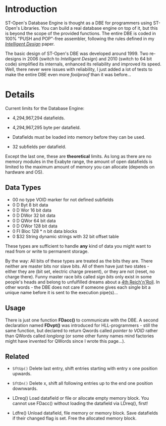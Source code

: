 # Introduction #

ST-Open's Database Engine is thought as a DBE for programmers using ST-Open's Libraries. You can build a real database engine on top of it, but this is beyond the scope of the provided functions. The entire DBE is coded in 100% "PUSH and POP"-free assembler, following the rules defined in my _[Intelligent Design](http://st-intelligentdesign.blogspot.com/2010/04/rules.html)_ paper.

The basic design of ST-Open's DBE was developed around 1999. Two re-designs in 2006 (switch to _Intelligent Design_) and 2010 (switch to 64 bit code) simplified its internals, enhanced its reliability and improved its speed. Well, there never were issues with reliability, I just added a lot of tests to make the entire DBE even more _foolproof_ than it was before...


# Details #

Current limits for the Database Engine:

  * 4,294,967,294 datafields.

  * 4,294,967,295 byte per datafield.

  * Datafields must be loaded into memory before they can be used.

  * 32 subfields per datafield.

Except the last one, these are **theoretical** limits. As long as there are no memory modules in the Exabyte range, the amount of open datafields is limited to
the maximum amount of memory you can allocate (depends on hardware and OS).

## Data Types ##

  * 00	no type	VOID	marker for not defined subfields
  * 0	D	Byt	  8 bit data
  * 0	D	Wor	 16 bit data
  * 0	D	DWor	 32 bit data
  * 0	D	QWor	 64 bit data
  * 0	D	OWor	128 bit data
  * 0	FI	Bloc	128 * n bit data blocks
  * 0	$32	String	dynamic strings with 32 bit offset table

These types are sufficient to handle **any** kind of data you might want to read from or write to permanent storage.

By the way: All bits of these types are treated as the bits they are. There neither are master bits nor slave bits. All of them have just two states - either they are (bit set, electric charge present), or they are not (reset, no charge there). Funny master race bits called _sign bits_ only exist in some people's heads and belong to unfulfilled dreams about a [4th Reich'n'Roll](http://www.youtube.com/watch?v=AGr97SCvxp4).
In other words - the DBE does not care if someone gives each single bit a unique name before it is sent to the execution pipe(s)...


## Usage ##

There is just one function **FDacc()** to communicate with the DBE. A second declaration named **FDvpt()** was introduced for HLL-programmers - still the same function, but declared to return Qwords called _pointer to VOID_ rather than QWords called _longlong_ (or some other funny names mind factories might have invented for QWords since I wrote this page...).


## Related ##

  * `SftUp()` Delete last entry, shift entries starting with entry x one position upwards.

  * `SftDn()` Delete x, shift all following entries up to the end one position downwards.

  * LDreq() Load datafield or file or allocate empty memory block. You cannot use FDacc() without loading the datafield via LDreq(), first!

  * Ldfre() Unload datafield, file memory or memory block. Save datafields if their changed flag is set. Free the allocated memory block.
